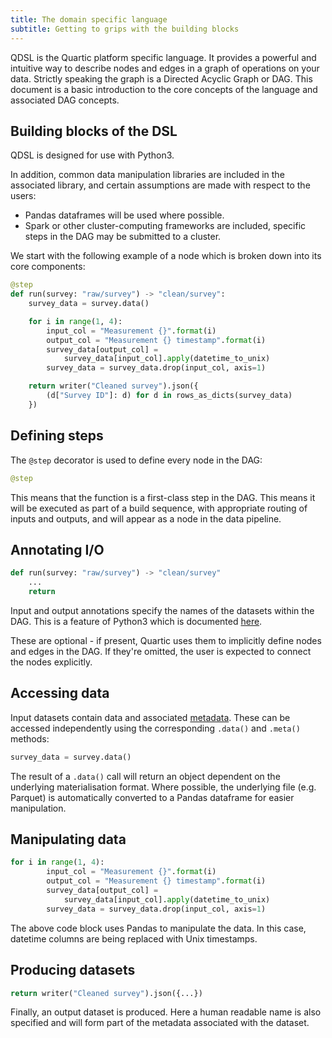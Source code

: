 ```yaml
---
title: The domain specific language
subtitle: Getting to grips with the building blocks
---
```


QDSL is the Quartic platform specific language.
It provides a powerful and intuitive way to describe nodes and edges in a graph of operations on your data.
Strictly speaking the graph is a Directed Acyclic Graph or DAG.
This document is a basic introduction to the core concepts of the language and associated DAG concepts.

## Building blocks of the DSL

QDSL is designed for use with Python3.

In addition, common data manipulation libraries are included in the associated library, and certain assumptions are made with respect to the users:
- Pandas dataframes will be used where possible.
- Spark or other cluster-computing frameworks are included, specific steps in the DAG may be submitted to a cluster.

We start with the following example of a node which is broken down into its core components:

```py
@step
def run(survey: "raw/survey") -> "clean/survey":
    survey_data = survey.data()

    for i in range(1, 4):
        input_col = "Measurement {}".format(i)
        output_col = "Measurement {} timestamp".format(i)
        survey_data[output_col] =
            survey_data[input_col].apply(datetime_to_unix)
        survey_data = survey_data.drop(input_col, axis=1)

    return writer("Cleaned survey").json({
        (d["Survey ID"]: d) for d in rows_as_dicts(survey_data)
    })
```


## Defining steps

The `@step` decorator is used to define every node in the DAG:

```py
@step
```

This means that the function is a first-class step in the DAG. This means it will be executed
as part of a build sequence, with appropriate routing of inputs and outputs, and will appear as a node in the data pipeline.

## Annotating I/O

```py
def run(survey: "raw/survey") -> "clean/survey"
    ...
    return
```

Input and output annotations specify the names of the datasets within the DAG. This is a feature of Python3 which is documented [here](https://www.python.org/dev/peps/pep-3107/).

These are optional - if present, Quartic uses them to
implicitly define nodes and edges in the DAG. If they're omitted, the user is expected to connect the nodes explicitly.

## Accessing data

Input datasets contain data and associated [metadata]({{root}}/metadata). These can be accessed independently using the corresponding `.data()` and `.meta()` methods:

```py
survey_data = survey.data()
```

The result of a `.data()` call will return an object dependent on the underlying materialisation format. Where possible, the underlying file (e.g. Parquet) is
automatically converted to a Pandas dataframe for easier manipulation.

## Manipulating data

```py
for i in range(1, 4):
        input_col = "Measurement {}".format(i)
        output_col = "Measurement {} timestamp".format(i)
        survey_data[output_col] =
            survey_data[input_col].apply(datetime_to_unix)
        survey_data = survey_data.drop(input_col, axis=1)
```

The above code block uses Pandas to manipulate the data. In this case, datetime columns are being replaced with Unix timestamps.

## Producing datasets

```py
return writer("Cleaned survey").json({...})
```

Finally, an output dataset is produced. Here a human readable name is also specified and will form part of the metadata associated with the dataset.
